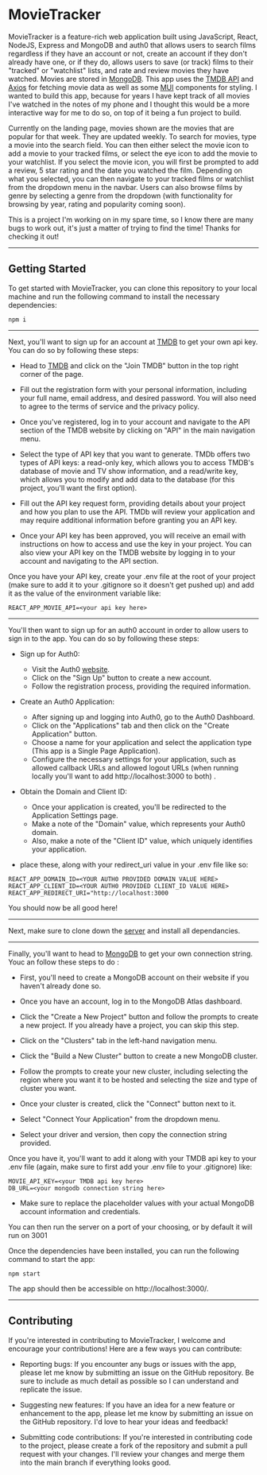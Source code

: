 # MovieTracker

MovieTracker is a feature-rich web application built using JavaScript, React, NodeJS, Express and MongoDB and auth0 that allows users to search films regardless if they have an account or not, create an account if they don't already have one, or if they do, allows users to save (or track) films to their "tracked" or "watchlist" lists, and rate and review movies they have watched. Movies are stored in [MongoDB](https://www.mongodb.com/). This app uses the [TMDB API](https://www.themoviedb.org/) and [Axios](https://axios-http.com/) for fetching movie data as well as some [MUI](https://mui.com/) components for styling. I wanted to build this app, because for years I have kept track of all movies I've watched in the notes of my phone and I thought this would be a more interactive way for me to do so, on top of it being a fun project to build.

Currently on the landing page, movies shown are the movies that are popular for that week. They are updated weekly. To search for movies, type a movie into the search field. You can then either select the movie icon to add a movie to your tracked films, or select the eye icon to add the movie to your watchlist. If you select the movie icon, you will first be prompted to add a review, 5 star rating and the date you watched the film. Depending on what you selected, you can then navigate to your tracked films or watchlist from the dropdown menu in the navbar. Users can also browse films by genre by selecting a genre from the dropdown (with functionality for browsing by year, rating and popularity coming soon).

This is  a project I'm working on in my spare time, so I know there are many bugs to work out, it's just a matter of trying to find the time! Thanks for checking it out!

---

## Getting Started

To get started with MovieTracker, you can clone this repository to your local machine and run the following command to install the necessary dependencies:

`npm i`

---

Next, you'll want to sign up for an account at [TMDB](https://www.themoviedb.org/) to get your own api key. You can do so by following these steps:

- Head to [TMDB](https://www.themoviedb.org) and click on the "Join TMDB" button in the top right corner of the page.

- Fill out the registration form with your personal information, including your full name, email address, and desired password. You will also need to agree to the terms of service and the privacy policy.

- Once you've registered, log in to your account and navigate to the API section of the TMDB website by clicking on "API" in the main navigation menu.

- Select the type of API key that you want to generate. TMDb offers two types of API keys: a read-only key, which allows you to access TMDB's database of movie and TV show information, and a read/write key, which allows you to modify and add data to the database (for this project, you'll want the first option).

- Fill out the API key request form, providing details about your project and how you plan to use the API. TMDb will review your application and may require additional information before granting you an API key.

- Once your API key has been approved, you will receive an email with instructions on how to access and use the key in your project. You can also view your API key on the TMDB website by logging in to your account and navigating to the API section.

Once you have your API key, create your .env file at the root of your project (make sure to add it to your .gitignore so it doesn't get pushed up) and add it as the value of the environment variable like:

`REACT_APP_MOVIE_API=<your api key here>`

--- 

You'll then want to sign up for an auth0 account  in order to allow users to sign in to the app. You can do so by following these steps:

- Sign up for Auth0:
   - Visit the Auth0 [website](auth0.com).
   - Click on the "Sign Up" button to create a new account.
   - Follow the registration process, providing the required information.

- Create an Auth0 Application:
  - After signing up and logging into Auth0, go to the Auth0 Dashboard.
  - Click on the "Applications" tab and then click on the "Create Application" button.
  - Choose a name for your application and select the application type (This app is a Single Page Application).
  - Configure the necessary settings for your application, such as allowed callback URLs and allowed logout URLs (when running locally you'll want to add http://localhost:3000 to both) .

- Obtain the Domain and Client ID:
  - Once your application is created, you'll be redirected to the Application Settings page.
  - Make a note of the "Domain" value, which represents your Auth0 domain.
  - Also, make a note of the "Client ID" value, which uniquely identifies your application.

- place these, along with your redirect_uri value in your .env file like so:

`REACT_APP_DOMAIN_ID=<YOUR AUTH0 PROVIDED DOMAIN VALUE HERE>`
`REACT_APP_CLIENT_ID=<YOUR AUTH0 PROVIDED CLIENT_ID VALUE HERE>`
`REACT_APP_REDIRECT_URI="http://localhost:3000`

 You should now be all good here!

--- 

Next, make sure to clone down the [server](https://github.com/Cameron-Walden/movie-tracker-server)
and install all dependancies.

--- 

Finally, you'll want to head to [MongoDB](https://www.mongodb.com/) to get your own connection string.  Youc an follow these steps to do :

- First, you'll need to create a MongoDB account on their website if you haven't already done so.

- Once you have an account, log in to the MongoDB Atlas dashboard.

- Click the "Create a New Project" button and follow the prompts to create a new project. If you already have a project, you can skip this step.

- Click on the "Clusters" tab in the left-hand navigation menu.

- Click the "Build a New Cluster" button to create a new MongoDB cluster.

- Follow the prompts to create your new cluster, including selecting the region where you want it to be hosted and selecting the size and type of cluster you want.

- Once your cluster is created, click the "Connect" button next to it.

- Select "Connect Your Application" from the dropdown menu.

- Select your driver and version, then copy the connection string provided.

Once you have it, you'll want to add it along with your TMDB api key to your .env file (again, make sure to first add your .env file to your .gitignore) like:

`MOVIE_API_KEY=<your TMDB api key here>`\
`DB_URL=<your mongodb connection string here>`

- Make sure to  replace the placeholder values with your actual MongoDB account information and credentials.

You can then run the server on a port of your choosing, or by default it will run on 3001

Once the dependencies have been installed, you can run the following command to start the app:

`npm start`

The app should then be accessible on http://localhost:3000/.

---

## Contributing
If you're interested in contributing to MovieTracker, I welcome and encourage your contributions! Here are a few ways you can contribute:

- Reporting bugs: If you encounter any bugs or issues with the app, please let me know by submitting an issue on the GitHub repository. Be sure to include as much detail as possible so I can understand and replicate the issue.

- Suggesting new features: If you have an idea for a new feature or enhancement to the app, please let me know by submitting an issue on the GitHub repository. I'd love to hear your ideas and feedback!

- Submitting code contributions: If you're interested in contributing code to the project, please create a fork of the repository and submit a pull request with your changes. I'll review your changes and merge them into the main branch if everything looks good.
